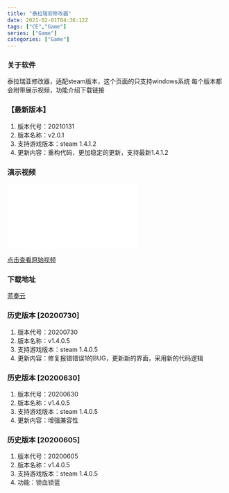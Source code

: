 ```yaml
---
title: "泰拉瑞亚修改器"
date: 2021-02-01T04:36:12Z
tags: ["CE","Game"]
series: ["Game"]
categories: ["Game"]
---
```


### 关于软件
泰拉瑞亚修改器，适配steam版本，这个页面的只支持windows系统
每个版本都会附带展示视频，功能介绍下载链接

### 【最新版本】

1. 版本代号：20210131
2. 版本名称：v2.0.1
3. 支持游戏版本：steam 1.4.1.2
4. 更新内容：重构代码，更加稳定的更新，支持最新1.4.1.2

### 演示视频

<iframe src="//player.bilibili.com/player.html?aid=540917708&bvid=BV1fi4y1s7xx&cid=198836274&page=1" scrolling="no" border="0" frameborder="no" framespacing="0" allowfullscreen="true"> </iframe>

<a href="https://www.bilibili.com/video/BV1fi4y1s7xx/">点击查看原始视频</a>

### 下载地址

<a href="https://lengyefenghan.lanzous.com/b015iabqh">蓝奏云</a>

### 历史版本 [20200730]

1. 版本代号：20200730
2. 版本名称：v1.4.0.5
3. 支持游戏版本：steam 1.4.0.5
4. 更新内容：修复报错错误1的BUG，更新新的界面，采用新的代码逻辑

### 历史版本 [20200630]
1. 版本代号：20200630
2. 版本名称：v1.4.0.5
3. 支持游戏版本：steam 1.4.0.5
4. 更新内容：增强兼容性

### 历史版本 [20200605]
1. 版本代号：20200605
2. 版本名称：v1.4.0.5
3. 支持游戏版本：steam 1.4.0.5
4. 功能：锁血锁蓝

